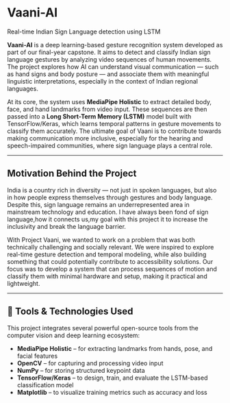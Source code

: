 # Vaani-AI
Real-time Indian Sign Language detection using LSTM

**Vaani-AI** is a deep learning-based gesture recognition system developed as part of our final-year capstone. It aims to detect and classify Indian sign language gestures by analyzing video sequences of human movements. The project explores how AI can understand visual communication — such as hand signs and body posture — and associate them with meaningful linguistic interpretations, especially in the context of Indian regional languages.

At its core, the system uses **MediaPipe Holistic** to extract detailed body, face, and hand landmarks from video input. These sequences are then passed into a **Long Short-Term Memory (LSTM)** model built with TensorFlow/Keras, which learns temporal patterns in gesture movements to classify them accurately. The ultimate goal of Vaani is to contribute towards making communication more inclusive, especially for the hearing and speech-impaired communities, where sign language plays a central role.

---

##  Motivation Behind the Project

India is a country rich in diversity — not just in spoken languages, but also in how people express themselves through gestures and body language. Despite this, sign language remains an underrepresented area in mainstream technology and education. I have always been fond of sign language,how it connects us,my goal with this project it to increase the inclusivity and break the language barrier.

With Project Vaani, we wanted to work on a problem that was both technically challenging and socially relevant. We were inspired to explore real-time gesture detection and temporal modeling, while also building something that could potentially contribute to accessibility solutions. Our focus was to develop a system that can process sequences of motion and classify them with minimal hardware and setup, making it practical and lightweight.

---

## 🔧 Tools & Technologies Used

This project integrates several powerful open-source tools from the computer vision and deep learning ecosystem:

- **MediaPipe Holistic** – for extracting landmarks from hands, pose, and facial features  
- **OpenCV** – for capturing and processing video input  
- **NumPy** – for storing structured keypoint data  
- **TensorFlow/Keras** – to design, train, and evaluate the LSTM-based classification model  
- **Matplotlib** – to visualize training metrics such as accuracy and loss

